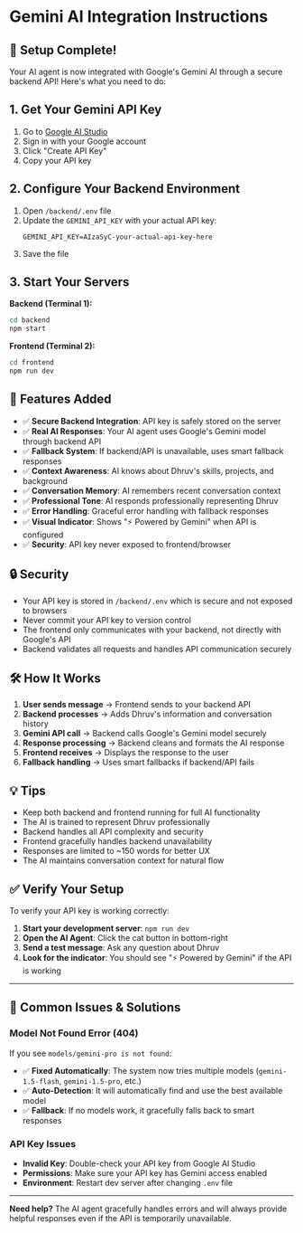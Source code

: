 # Gemini AI Integration Instructions

## 🚀 Setup Complete!

Your AI agent is now integrated with Google's Gemini AI through a secure backend API! Here's what you need to do:

## 1. Get Your Gemini API Key

1. Go to [Google AI Studio](https://aistudio.google.com/app/apikey)
2. Sign in with your Google account
3. Click "Create API Key"
4. Copy your API key

## 2. Configure Your Backend Environment

1. Open `/backend/.env` file
2. Update the `GEMINI_API_KEY` with your actual API key:
   ```
   GEMINI_API_KEY=AIzaSyC-your-actual-api-key-here
   ```
3. Save the file

## 3. Start Your Servers

**Backend (Terminal 1):**
```bash
cd backend
npm start
```

**Frontend (Terminal 2):**
```bash
cd frontend
npm run dev
```

## 🎯 Features Added

- ✅ **Secure Backend Integration**: API key is safely stored on the server
- ✅ **Real AI Responses**: Your AI agent uses Google's Gemini model through backend API
- ✅ **Fallback System**: If backend/API is unavailable, uses smart fallback responses
- ✅ **Context Awareness**: AI knows about Dhruv's skills, projects, and background
- ✅ **Conversation Memory**: AI remembers recent conversation context
- ✅ **Professional Tone**: AI responds professionally representing Dhruv
- ✅ **Error Handling**: Graceful error handling with fallback responses
- ✅ **Visual Indicator**: Shows "⚡ Powered by Gemini" when API is configured
- ✅ **Security**: API key never exposed to frontend/browser

## 🔒 Security

- Your API key is stored in `/backend/.env` which is secure and not exposed to browsers
- Never commit your API key to version control
- The frontend only communicates with your backend, not directly with Google's API
- Backend validates all requests and handles API communication securely

## 🛠️ How It Works

1. **User sends message** → Frontend sends to your backend API
2. **Backend processes** → Adds Dhruv's information and conversation history
3. **Gemini API call** → Backend calls Google's Gemini model securely
4. **Response processing** → Backend cleans and formats the AI response
5. **Frontend receives** → Displays the response to the user
6. **Fallback handling** → Uses smart fallbacks if backend/API fails

## 💡 Tips

- Keep both backend and frontend running for full AI functionality
- The AI is trained to represent Dhruv professionally
- Backend handles all API complexity and security
- Frontend gracefully handles backend unavailability
- Responses are limited to ~150 words for better UX
- The AI maintains conversation context for natural flow

## ✅ Verify Your Setup

To verify your API key is working correctly:
1. **Start your development server**: `npm run dev`
2. **Open the AI Agent**: Click the cat button in bottom-right
3. **Send a test message**: Ask any question about Dhruv
4. **Look for the indicator**: You should see "⚡ Powered by Gemini" if the API is working

---

## 🚨 Common Issues & Solutions

### Model Not Found Error (404)
If you see `models/gemini-pro is not found`:
- ✅ **Fixed Automatically**: The system now tries multiple models (`gemini-1.5-flash`, `gemini-1.5-pro`, etc.)
- ✅ **Auto-Detection**: It will automatically find and use the best available model
- ✅ **Fallback**: If no models work, it gracefully falls back to smart responses

### API Key Issues
- **Invalid Key**: Double-check your API key from Google AI Studio
- **Permissions**: Make sure your API key has Gemini access enabled
- **Environment**: Restart dev server after changing `.env` file

---

**Need help?** The AI agent gracefully handles errors and will always provide helpful responses even if the API is temporarily unavailable.
